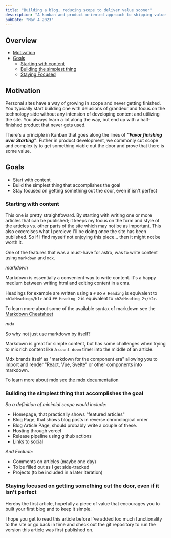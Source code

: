 ```yaml
---
title: "Building a blog, reducing scope to deliver value sooner"
description: "A kanban and product oriented approach to shipping value quickly"
pubDate: "Mar 4 2023"
---
```


## Overview

- [Motivation](#motivation)
- [Goals](#goals)
	- [Starting with content](#starting-with-content)
	- [Building the simplest thing](#building-the-simplest-thing-that-accomplishes-the-goal)
	- [Staying Focused](#staying-focused-on-getting-something-out-the-door-even-if-it-isnt-perfect)

## Motivation

Personal sites have a way of growing in scope and never getting finished. You typically start building one with delusions of grandeur and focus on the technology side without any intension of developing content and utilizing the site. You always learn a lot along the way, but end up with a half-finished product that never gets used.

There's a principle in Kanban that goes along the lines of **_"Favor finishing over Starting"_**. Futher in product development, we commonly cut scope and complexity to get something viable out the door and prove that there is some value.

## Goals

- Start with content
- Build the simplest thing that accomplishes the goal
- Stay focused on getting something out the door, even if isn't perfect

### Starting with content

This one is pretty straightfoward. By starting with writing one or more articles that can be published; it keeps my focus on the form and style of the articles vs. other parts of the site which may not be as important. This also excercises what I percieve I'll be doing once the site has been published. So if I find myself not enjoying this piece... then it might not be worth it.

One of the features that was a must-have for astro, was to write content using `markdown` and `mdx`.

_markdown_

Markdown is essentially a convenient way to write content. It's a happy medium between writing html and editing content in a cms.

Headings for example are written using a `#` so `# Heading` is equivalent to `<h1>Heading</h1>` and `## Heading 2` is equivalent to `<h2>Heading 2</h2>`.

To learn more about some of the available syntax of markdown see the [Markdown Cheatsheet](https://www.markdownguide.org/cheat-sheet/)

_mdx_

So why not just use markdown by itself?

Markdown is great for simple content, but has some challenges when trying to mix rich content like a `count down` timer into the middle of an article.

Mdx brands itself as "markdown for the component era" allowing you to import and render "React, Vue, Svelte" or other components into markdown.

To learn more about mdx see [the mdx documentation](https://mdxjs.com/table-of-components/)

### Building the simplest thing that accomplishes the goal

_So a definition of minimial scope would include:_

- Homepage, that practically shows "featured articles"
- Blog Page, that shows blog posts in reverse chronological order
- Blog Article Page, should probably write a couple of these.
- Hosting through vercel
- Release pipeline using github actions
- Links to social

_And Exclude:_

- Comments on articles (maybe one day)
- To be filled out as I get side-tracked
- Projects (to be included in a later iteration)

### Staying focused on getting something out the door, even if it isn't perfect

Hereby the first article, hopefully a piece of value that encourages you to built your first blog and to keep it simple.

I hope you get to read this article before I've added too much functionality to the site or go back in time and check out the git repository to run the version this article was first published on.
